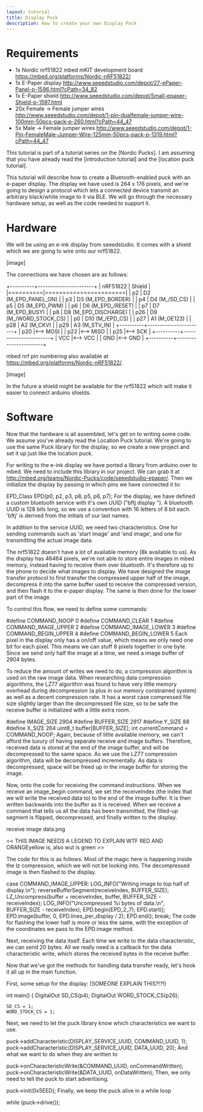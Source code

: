 ```yaml
---
layout: tutorial
title: Display Puck
description: How to create your own Display Puck
---
```


# Requirements
- 1x Nordic nrf51822 mbed mKIT development board https://mbed.org/platforms/Nordic-nRF51822/
- 1x E-Paper display http://www.seeedstudio.com/depot/27-ePaper-Panel-p-1596.html?cPath=34_82
- 1x E-Paper shield http://www.seeedstudio.com/depot/Small-epaper-Shield-p-1597.html
- 20x Female -> Female jumper wires http://www.seeedstudio.com/depot/1-pin-dualfemale-jumper-wire-100mm-50pcs-pack-p-260.html?cPath=44_47
- 5x Male -> Female jumper wires http://www.seeedstudio.com/depot/1-Pin-FemaleMale-Jumper-Wire-125mm-50pcs-pack-p-1319.html?cPath=44_47

This tutorial is part of a tutorial series on the [Nordic Pucks].
I am assuming that you have already read the [introduction tutorial] and the [location puck tutorial].

This tutorial will describe how to create a Bluetooth-enabled puck with an e-paper display. The display we have used is 264 x 176 pixels, and we're going to design a protocol which lets a connected device transmit an arbitrary black/white image to it via BLE. We will go through the necessary hardware setup, as well as the code needed to support it.

# Hardware

We will be using an e-ink display from seeedstudio. It comes with a shield which we are going to wire onto our nrf51822.

[image]

The connections we have chosen are as follows:

+----------+-----------------------+
| nRF51822 | Shield                |
|==========|=======================|
| p2       | D2 (M_EPD_PANEL_ON)   |
| p3       | D3 (M_EPD_BORDER)     |
| p4       | D4 (M_/SD_CS)         |
| p5       | D5 (M_EPD_PWM)        |
| p6       | D6 (M_EPD_/RESET)     |
| p7       | D7 (M_EPD_BUSY)       |
| p8       | D8 (M_EPD_DISCHARGE)  |
| p26      | D9 (M_/WORD_STOCK_CS) |
| p0       | D10 (M_/EPD_CS)       |
| p27      | A1 (M_OE123)          |
| p28      | A2 (M_CKV)            |
| p29      | A3 (M_STV_IN)         |
+----------+-----------------------+
| p20      |<-->   MOSI            |
| p22      |<-->   MISO            |
| p25      |<-->   SCK             |
+----------+-----------------------+
| VCC      |<--> VCC               |
| GND      |<--> GND               |
+----------+-----------------------+

mbed nrf pin numbering also available at https://mbed.org/platforms/Nordic-nRF51822/.

[image]

In the future a shield might be available for the nrf51822 which will make it easier to connect arduino shields.

# Software

Now that the hardware is all assembled, let's get on to writing some code. We assume you've already read the Location Puck tutorial. We're going to use the same Puck library for the display, so we create a new project and set it up just like the location puck.

For writing to the e-ink display we have ported a library from arduino over to mbed. We need to include this library in our project. We can grab it at http://mbed.org/teams/Nordic-Pucks/code/seeedstudio-epaper/. Then we initialize the display by passing in which pins we have connected it to:

EPD_Class EPD(p0, p2, p3, p8, p5, p6, p7);
For the display, we have defined a custom bluetooth service with it's own UUID ("bftj display    "). A bluetooth UUID is 128 bits long, so we use a convention with 16 letters of 8 bit each. 'bftj' is derived from the initials of our last names.

In addition to the service UUID, we need two characteristics. One for sending commands such as 'start image' and 'end image', and one for transmitting the actual image data.

The nrf51822 doesn't have a lot of available memory (8k available to us). As the display has 46464 pixels, we're not able to store entire images in mbed memory, instead having to receive them over bluetooth. It's therefore up to the phone to decide what images to display. We have designed the image transfer protocol to first transfer the compressed upper half of the image, decompress it into the same buffer used to receive the compressed version, and then flash it to the e-paper display. The same is then done for the lower part of the image.

To control this flow, we need to define some commands:

#define COMMAND_NOOP 0
#define COMMAND_CLEAR 1
#define COMMAND_IMAGE_UPPER 2
#define COMMAND_IMAGE_LOWER 3
#define COMMAND_BEGIN_UPPER 4
#define COMMAND_BEGIN_LOWER 5
Each pixel in the display only has a on/off value, which means we only need one bit for each pixel. This means we can stuff 8 pixels together in one byte. Since we send only half the image at a time, we need a image buffer of 2904 bytes.

To reduce the amount of writes we need to do, a compression algorithm is used on the raw image data. When researching data compression algorithms, the LZ77 algorithm was found to have very little memory overhead during decompression (a plus in our memory constrained system) as well as a decent compression rate. It has a worst case compressed file size slightly larger than the decompressed file size, so to be safe the receive buffer is initialized with a little extra room.

#define IMAGE_SIZE 2904
#define BUFFER_SIZE 2917
#define Y_SIZE 88
#define X_SIZE 264
uint8_t buffer[BUFFER_SIZE];
int currentCommand = COMMAND_NOOP;
Again, because of little available memory, we can't afford the luxury of having separate receive and image buffers. Therefore, received data is stored at the end of the image buffer, and will be decompressed to the same space. As we use the LZ77 compression algorithm, data will be decompressed incrementally. As data is decompressed, space will be freed up in the image buffer for storing the image.

Now, onto the code for receiving the command instructions. When we receive an image_begin command, we set the receiveIndex (the index that we will write the received data to) to the end of the image buffer. It is then written backwards into the buffer as it is received. When we receive a command that tells us all the data has been transmitted, the filled-up segment is flipped, decompressed, and finally written to the display.

receive image data.png

<< THIS IMAGE NEEDS A LEGEND TO EXPLAIN WTF RED AND ORANGEyellow is, also wut is green >>

The code for this is as follows. Most of the magic here is happening inside the lz compression, which we will not be looking into. The decompressed image is then flashed to the display.

case COMMAND_IMAGE_UPPER:
    LOG_INFO("Writing image to top half of display.\n");
    reverseBufferSegment(receiveIndex, BUFFER_SIZE);
    LZ_Uncompress(buffer + receiveIndex, buffer, BUFFER_SIZE - receiveIndex);
    LOG_INFO("Uncompressed %i bytes of data.\n", BUFFER_SIZE - receiveIndex);
    EPD.begin(EPD_2_7);
    EPD.start();
    EPD.image(buffer, 0, EPD.lines_per_display / 2);
    EPD.end();
    break;
The code for flashing the lower half is more or less the same, with the exception of the coordinates we pass to the EPD.image method.

Next, receiving the data itself. Each time we write to the data characteristic, we can send 20 bytes. All we really need is a callback for the data characteristic write, which stores the received bytes in the receive buffer.

Now that we've got the methods for handling data transfer ready, let's hook it all up in the main function.

First, some setup for the display: (SOMEONE EXPLAIN THIS?!?!)

int main() {
    DigitalOut SD_CS(p4);
    DigitalOut WORD_STOCK_CS(p26);
       
    SD_CS = 1;
    WORD_STOCK_CS = 1;
Next, we need to let the puck library know which characteristics we want to use.

puck->addCharacteristic(DISPLAY_SERVICE_UUID, COMMAND_UUID, 1);
puck->addCharacteristic(DISPLAY_SERVICE_UUID, DATA_UUID, 20);
And what we want to do when they are written to

puck->onCharacteristicWrite(&COMMAND_UUID, onCommandWritten);
puck->onCharacteristicWrite(&DATA_UUID, onDataWritten);
Then, we only need to tell the puck to start adveritising.

puck->init(0x5EED);
Finally, we keep the puck alive in a while loop

while (puck->drive());
